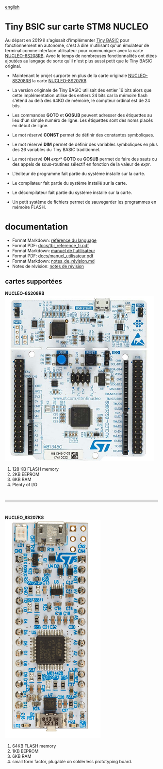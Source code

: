 [english](readme_en.md)
# Tiny BSIC sur carte STM8 NUCLEO 

Au départ en 2019 il s'agissait d'implémenter [Tiny BASIC](docs/TINIDISK.DOC) pour fonctionnement en autonome, c'est à dire n'utilisant qu'un émulateur de terminal comme interface utilisateur pour communiquer avec la carte [NUCLEO-8S208RB](https://www.st.com/en/evaluation-tools/nucleo-8s208rb.html).
Avec le temps de nombreuses fonctionnalités ont étées ajoutées au langage de sorte qu'il n'est plus aussi petit que le Tiny BASIC original.

* Maintenant le projet surporte en plus de la carte originale  [NUCLEO-8S208RB](https://www.st.com/en/evaluation-tools/nucleo-8s208rb.html) la carte [NUCLEO-8S207K8](https://www.st.com/en/evaluation-tools/nucleo-8s207k8.html).

* La version originale de Tiny BASIC utilisait des entier 16 bits alors que cette implémentation utilise des entiers 24 bits car la mémoire flash s'étend au delà des 64KO de mémoire, le compteur ordinal est de 24 bits. 

* Les commandes **GOTO** et **GOSUB** peuvent adresser des étiquettes au lieu d'un simple numéro de ligne. Les étiquettes sont des noms placés en début de ligne. 

* Le mot réservé **CONST** permet de définir des constantes symboliques. 

* Le mot réservé **DIM** permet de définir des variables symboliques en plus des 26 variables du Tiny BASIC traditionnel. 

* Le mot réservé **ON** *expr** **GOTO** ou **GOSUB** permet de faire des sauts ou des appels de sous-routines sélectif en fonction de la valeur de *expr*. 

* L'éditeur de programme fait partie du système installé sur la carte. 

* Le compilateur fait partie du système installé sur la carte.

* Le décompilateur fait partie du système installé sur la carte. 

* Un petit système de fichiers permet de sauvegarder les programmes en mémoire FLASH.

# documentation 

* Format Markdown: [référence du language](tbi_reference_fr.md) 
* Format PDF: [docs/tbi_reference_fr.pdf](docs/tbi_reference_fr.pdf)
* Format Markdown: [manuel de l'utilisateur](manuel_Utilsateur.md_)
* Format PDF: [docs/manuel_utilisateur.pdf](docs/manuel_Utilisateur.pdf)
* Format Markdown: [notes_de_révision.md](notes_de_révision.md)
* Notes de révision: [notes de révision](notes_de_révision.md)

## cartes supportées 

**NUCLEO-8S208RB**<BR>
![NUCLEO-8S208RB](docs/images/nucleo-8s208rb-board.png)  
1. 128 KB FLASH memory
1. 2KB EEPROM 
1. 6KB RAM 
1. Plenty of I/O

<br>
<hr>
<br>

**NUCLEO_8S207K8**<br>
![NUCLEO-8S207K8](docs/images/nucleo-8s207k8-board.png)
1. 64KB FLASH memory
1. 1KB EEPROM 
1. 6KB RAM 
1. small form factor, plugable on solderless prototyping board.

